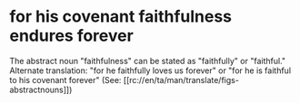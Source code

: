 # for his covenant faithfulness endures forever

The abstract noun "faithfulness" can be stated as "faithfully" or "faithful." Alternate translation: "for he faithfully loves us forever" or "for he is faithful to his covenant forever" (See: [[rc://en/ta/man/translate/figs-abstractnouns]])

